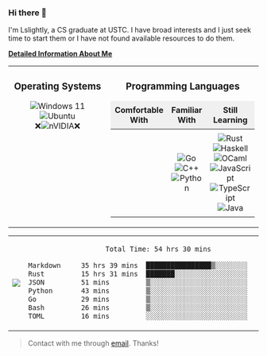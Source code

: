 ### Hi there 👋

I'm Lslightly, a CS graduate at USTC. I have broad interests and I just seek time to start them or I have not found available resources to do them.

[**Detailed Information About Me**](https://lslightly.github.io/about/)

<div align="center">
  <table style="width: 100%; border-collapse: collapse; border: none;">
    <tr>
      <td style="width: 50%; text-align: center; vertical-align: top;">
        <h3 style="text-align: center;">Operating Systems</h3>
        <img src="https://img.shields.io/badge/Windows%2011-%230079d5.svg?style=for-the-badge&logo=Windows%2011&logoColor=white" alt="Windows 11">
        <img src="https://img.shields.io/badge/Ubuntu-E95420?style=for-the-badge&logo=ubuntu&logoColor=white" alt="Ubuntu"><br>
        ❌<img src="https://img.shields.io/badge/nVIDIA-%2376B900.svg?style=for-the-badge&logo=nVIDIA&logoColor=white" alt="nVIDIA">❌
      </td>
      <td style="width: 50%; text-align: center; vertical-align: top;">
        <h3 style="text-align: center;">Programming Languages</h3>
        <table style="width: 100%; border-collapse: collapse; border: none;">
          <thead>
            <tr style="background-color: #f0f0f0;">
              <th style="text-align: center; padding: 8px; border: none;">Comfortable With</th>
              <th style="text-align: center; padding: 8px; border: none;">Familiar With</th>
              <th style="text-align: center; padding: 8px; border: none;">Still Learning</th>
            </tr>
          </thead>
          <tbody>
            <tr>
              <td style="text-align: center; padding: 8px; border: none;">
              </td>
              <td style="text-align: center; padding: 8px; border: none;">
                <img src="https://img.shields.io/badge/go-%2300ADD8.svg?style=for-the-badge&logo=go&logoColor=white" alt="Go"><br>
                <img src="https://img.shields.io/badge/c++-%2300599C.svg?style=for-the-badge&logo=c%2B%2B&logoColor=white" alt="C++"><br>
                <img src="https://img.shields.io/badge/python-3670A0?style=for-the-badge&logo=python&logoColor=ffdd54" alt="Python">
              </td>
              <td style="text-align: center; padding: 8px; border: none;">
                <img src="https://img.shields.io/badge/rust-%23000000.svg?style=for-the-badge&logo=rust&logoColor=white" alt="Rust"><br>
                <img src="https://img.shields.io/badge/Haskell-5e5086?style=for-the-badge&logo=haskell&logoColor=white" alt="Haskell"><br>
                <img src="https://img.shields.io/badge/OCaml-%23E98407.svg?style=for-the-badge&logo=ocaml&logoColor=white" alt="OCaml"><br>
                <img src="https://img.shields.io/badge/javascript-%23323330.svg?style=for-the-badge&logo=javascript&logoColor=%23F7DF1E" alt="JavaScript"><br>
                <img src="https://img.shields.io/badge/typescript-%23007ACC.svg?style=for-the-badge&logo=typescript&logoColor=white" alt="TypeScript"><br>
                <img src="https://img.shields.io/badge/java-%23ED8B00.svg?style=for-the-badge&logo=openjdk&logoColor=white" alt="Java">
              </td>
            </tr>
          </tbody>
        </table>
      </td>
    </tr>
  </table>
</div>


<div align="center">
  <table style="width: 100%;">
    <tr>
      <td style="text-align: center; width: 50%;">
        <img src="https://github-readme-stats.vercel.app/api?username=lslightly&show_icons=true&theme=transparent">
      </td>
      <td style="text-align: center; width: 50%;">
<!--START_SECTION:waka-->

```txt
Total Time: 54 hrs 30 mins

Markdown     35 hrs 39 mins  ████████████████▒░░░░░░░░   65.43 %
Rust         15 hrs 31 mins  ███████░░░░░░░░░░░░░░░░░░   28.49 %
JSON         51 mins         ▒░░░░░░░░░░░░░░░░░░░░░░░░   01.58 %
Python       43 mins         ▒░░░░░░░░░░░░░░░░░░░░░░░░   01.34 %
Go           29 mins         ▒░░░░░░░░░░░░░░░░░░░░░░░░   00.90 %
Bash         26 mins         ▒░░░░░░░░░░░░░░░░░░░░░░░░   00.80 %
TOML         16 mins         ░░░░░░░░░░░░░░░░░░░░░░░░░   00.51 %
```

<!--END_SECTION:waka-->

  </table>
</div>

> Contact with me through [email](mailto:lqw332664203@mail.ustc.edu.cn). Thanks!
